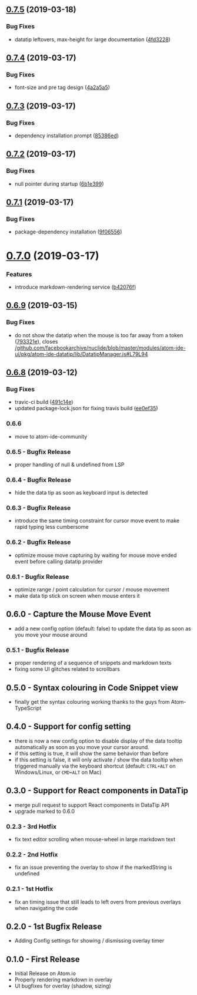 ## [0.7.5](https://github.com/atom-ide-community/atom-ide-datatip/compare/v0.7.4...v0.7.5) (2019-03-18)


### Bug Fixes

* datatip leftovers, max-height for large documentation ([4fd3228](https://github.com/atom-ide-community/atom-ide-datatip/commit/4fd3228))

## [0.7.4](https://github.com/atom-ide-community/atom-ide-datatip/compare/v0.7.3...v0.7.4) (2019-03-17)


### Bug Fixes

* font-size and pre tag design ([4a2a5a5](https://github.com/atom-ide-community/atom-ide-datatip/commit/4a2a5a5))

## [0.7.3](https://github.com/atom-ide-community/atom-ide-datatip/compare/v0.7.2...v0.7.3) (2019-03-17)


### Bug Fixes

* dependency installation prompt ([85386ed](https://github.com/atom-ide-community/atom-ide-datatip/commit/85386ed))

## [0.7.2](https://github.com/atom-ide-community/atom-ide-datatip/compare/v0.7.1...v0.7.2) (2019-03-17)


### Bug Fixes

* null pointer during startup ([6b1e399](https://github.com/atom-ide-community/atom-ide-datatip/commit/6b1e399))

## [0.7.1](https://github.com/atom-ide-community/atom-ide-datatip/compare/v0.7.0...v0.7.1) (2019-03-17)


### Bug Fixes

* package-dependency installation ([9f06556](https://github.com/atom-ide-community/atom-ide-datatip/commit/9f06556))

# [0.7.0](https://github.com/atom-ide-community/atom-ide-datatip/compare/v0.6.9...v0.7.0) (2019-03-17)


### Features

* introduce markdown-rendering service ([b42076f](https://github.com/atom-ide-community/atom-ide-datatip/commit/b42076f))

## [0.6.9](https://github.com/atom-ide-community/atom-ide-datatip/compare/v0.6.8...v0.6.9) (2019-03-15)


### Bug Fixes

* do not show the datatip when the mouse is too far away from a token ([793321e](https://github.com/atom-ide-community/atom-ide-datatip/commit/793321e)), closes [/github.com/facebookarchive/nuclide/blob/master/modules/atom-ide-ui/pkg/atom-ide-datatip/lib/DatatipManager.js#L79L94](https://github.com//github.com/facebookarchive/nuclide/blob/master/modules/atom-ide-ui/pkg/atom-ide-datatip/lib/DatatipManager.js/issues/L79L94)

## [0.6.8](https://github.com/atom-ide-community/atom-ide-datatip/compare/v0.6.7...v0.6.8) (2019-03-12)


### Bug Fixes

* travic-ci build ([491c14e](https://github.com/atom-ide-community/atom-ide-datatip/commit/491c14e))
* updated package-lock.json for fixing travis build ([ee0ef35](https://github.com/atom-ide-community/atom-ide-datatip/commit/ee0ef35))

### 0.6.6
* move to atom-ide-community

### 0.6.5 - Bugfix Release
* proper handling of null & undefined from LSP

### 0.6.4 - Bugfix Release
* hide the data tip as soon as keyboard input is detected

### 0.6.3 - Bugfix Release
* introduce the same timing constraint for cursor move event to make rapid typing less cumbersome

### 0.6.2 - Bugfix Release
* optimize mouse move capturing by waiting for mouse move ended event before calling datatip provider

### 0.6.1 - Bugfix Release
* optimize range / point calculation for cursor / mouse movement
* make data tip stick on screen when mouse enters it

## 0.6.0 - Capture the Mouse Move Event
* add a new config option (default: false) to update the data tip as soon as you move your mouse around

### 0.5.1 - Bugfix Release
* proper rendering of a sequence of snippets and markdown texts
* fixing some UI glitches related to scrollbars

## 0.5.0 - Syntax colouring in Code Snippet view
* finally get the syntax colouring working thanks to the guys from Atom-TypeScript

## 0.4.0 - Support for config setting
* there is now a new config option to disable display of the data tooltip automatically as soon as you move your cursor around.
* if this setting is true, it will show the same behavior than before
* if this setting is false, it will only activate / show the data tooltip when triggered manually via the keyboard shortcut (default: `CTRL+ALT` on Windows/Linux, or `CMD+ALT` on Mac)

## 0.3.0 - Support for React components in DataTip
* merge pull request to support React components in DataTip API
* upgrade marked to 0.6.0

### 0.2.3 - 3rd Hotfix
* fix text editor scrolling when mouse-wheel in large markdown text

### 0.2.2 - 2nd Hotfix
* fix an issue preventing the overlay to show if the markedString is undefined

### 0.2.1 - 1st Hotfix
* fix an timing issue that still leads to left overs from previous overlays when navigating the code

## 0.2.0 - 1st Bugfix Release
* Adding Config settings for showing / dismissing overlay timer

## 0.1.0 - First Release
* Initial Release on Atom.io
* Properly rendering markdown in overlay
* UI bugfixes for overlay (shadow, sizing)
